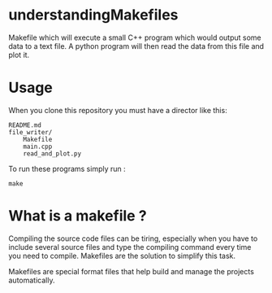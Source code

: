 # understandingMakefiles
Makefile which will execute a small C++ program which would output some data to a text file. A python program will then read the data from this file and plot it.
  
# Usage
When you clone this repository you must have a director like this:
```
README.md
file_writer/
    Makefile
    main.cpp
    read_and_plot.py
```
To run these programs simply run :
```
make
```
# What is a makefile ?
Compiling the source code files can be tiring, especially when you have to include several source files and type the compiling command every time you need to compile. Makefiles are the solution to simplify this task.

Makefiles are special format files that help build and manage the projects automatically.
